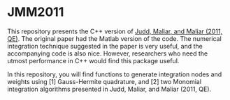 # JMM2011
This repository presents the C++ version of [Judd, Maliar, and Maliar (2011, QE)](https://onlinelibrary.wiley.com/doi/abs/10.3982/QE14). The original paper had the Matlab version of the code. The numerical integration technique suggested in the paper is very useful, and the accompanying code is also nice. However, researchers who need the utmost performance in C++ would find this package useful.

In this repository, you will find functions to generate integration nodes and weights using [1] Gauss-Hermite quadrature, and [2] two Monomial integration algorithms presented in Judd, Maliar, and Maliar (2011, QE).
